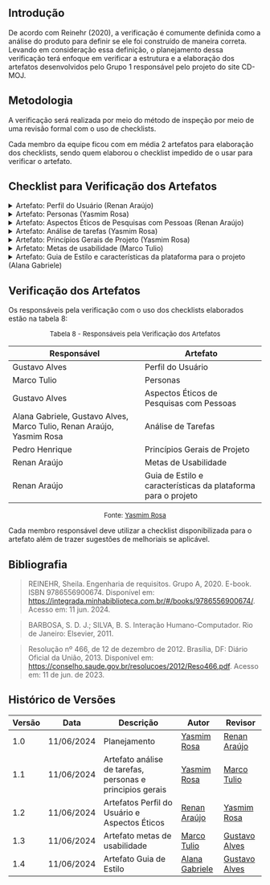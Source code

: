 ## Introdução
De acordo com Reinehr (2020), a verificação é comumente definida como a análise do produto para definir se ele foi construído de maneira correta. Levando em consideração essa definição, o planejamento dessa verificação terá enfoque em verificar a estrutura e a elaboração dos artefatos desenvolvidos pelo Grupo 1 responsável pelo projeto do site CD-MOJ.

## Metodologia
A verificação será realizada por meio do método de inspeção por meio de uma revisão formal com o uso de checklists.

Cada membro da equipe ficou com em média 2 artefatos para elaboração dos checklists, sendo quem elaborou o checklist impedido de o usar para verificar o artefato.

## Checklist para Verificação dos Artefatos

<details>
<summary>Artefato: Perfil do Usuário (Renan Araújo)</summary>
<p>O artefato de perfil do usuário é necessário para entender qual o público do sistema.</p>

As perguntas foram elaboradas seguindo as definições de Barbosa e Silva (2011) no capítulo 8 chamado de "Organização do Espaço de Problema", especificamente do tópico Perfil de Usuário.
<h2> Checklist </h2>
<p> Na tabela 1, está o checklist elaborado: </p>

<font size="2"><p style="text-align: center"> Tabela 1 - Checklist de Verificação do Perfil do Usuário </font>

<table>
  <thead>
    <tr>
      <th>Questão</th>
      <th>Resposta (Sim / Não / Incompleto)</th>
    </tr>
  </thead>
  <tbody>
    <tr>
      <td>1. É citado sobre quais foram os instrumentos utilizados para a avaliação? (questionários, roteiros de entrevista, etc.)</td>
      <td></td>
    </tr>
    <tr>
      <td>2. As informações a serem descobertas sobre o usuário incluem: quem são? seus objetivos? características de interesse como nível de instrução, atividades principais, faixa étaria, entre outros? </td>
      <td></td>
    </tr>
    <tr>
      <td>3. As respostas dos usuários foram analisadas para identificar padrões e tendências comuns?</td>
      <td></td>
    </tr>
    <tr>
      <td>4. O perfil dos participantes elaborado é coerente as informações obtidas? </td>
      <td></td>
    </tr>
    <tr>
      <td>5. As questões éticas relacionadas aos participantes foram abordadas?</td>
      <td></td>
    </tr>
    <tr>
      <td>6. O propósito e uso posterior do perfil do usuário são definidos? </td>
      <td></td>
    </tr>
    <tr>
      <td>7. A construção do artefato inclui introdução, bibliografia e histório de versões?</td>
      <td></td>
    </tr>
  </tbody>
</table>

<font size="2"><p style="text-align: center">Fonte: <a href=""> Renan Araújo </a></p></font>

</details>

<details>
<summary>Artefato: Personas (Yasmim Rosa)</summary>
As perguntas foram elaboradas seguindo as definições de Barbosa e Silva (2011) no capítulo 8 chamado de "Organização do Espaço de Problema", especificamente do tópico Personas.

<h2> Checklist </h2>
<p> Na tabela 2, está o checklist elaborado: </p>

<font size="2"><p style="text-align: center"> Tabela 2 - Checklist de Verificação das Personas </font>

<table>
  <thead>
    <tr>
      <th>Questão</th>
      <th>Resposta (Sim / Não / Incompleto)</th>
      <th>Rastreabilidade<th>
      <th>Captura de Tela<th>
    </tr>
  </thead>
  <tbody>
    <tr>
      <td>1. A quantidade de personas elaboradas foi justificada? </td>
      <td></td>
      <td>Item 8.2, página 169, SIMONE DINIZ JUNQUEIRO BARBOSA, BRUNO SANTANA DA SILVA, Interação Humano-Computador, 1a. Edição.</td>
      <td></td>
      <td> <a href="../prints/personas_1.png">Página 169</a> <br> <a href="../prints/personas_2.png">Página 169 - trecho 2</a> </td>
    </tr>
    <tr>
      <td>2. A elaboração das personas é coerente com o definido pelo perfil do usuário? </td>
      <td></td>
      <td>Item 8.2, página 167, SIMONE DINIZ JUNQUEIRO BARBOSA, BRUNO SANTANA DA SILVA, Interação Humano-Computador, 1a. Edição.</td>
      <td></td>
      <td> <a href="../prints/personas_3.png">Página 167</a> </td>
    </tr>
    <tr>
      <td>3. Cada persona possui informações que caracterizam sua identidade como nome e sobrenome como também uma foto que a torne mais realista?</td>
      <td></td>
      <td>Item 8.2, página 168, SIMONE DINIZ JUNQUEIRO BARBOSA, BRUNO SANTANA DA SILVA, Interação Humano-Computador, 1a. Edição.</td>
      <td></td>
      <td> <a href="../prints/personas_4.png">Página 168</a> </td>
    </tr>
    <tr>
      <td>4. As personas possuem objetivos, habilidades, tarefas, relacionamentos, requisitos e expectativas definidas? </td>
      <td></td>
      <td>Item 8.2, página 167 e 168, SIMONE DINIZ JUNQUEIRO BARBOSA, BRUNO SANTANA DA SILVA, Interação Humano-Computador, 1a. Edição.</td>
      <td></td>
      <td> <a href="../prints/personas_5.png">Página 167</a> <a href="../prints/personas_6.png">Página 168</a> </td>
    </tr>
    <tr>
      <td>5. É informado para qual propósito as personas serão utilizadas no decorrer do projeto??</td>
      <td></td>
      <td>Item 8.2, página 169, SIMONE DINIZ JUNQUEIRO BARBOSA, BRUNO SANTANA DA SILVA, Interação Humano-Computador, 1a. Edição.</td>
      <td></td>
      <td> <a href="../prints/personas_7.png">Página 169</a> </td>
    </tr>
  </tbody>
</table>

<font size="2"><p style="text-align: center">Fonte: <a href=""> Yasmim Rosa </a></p></font>

</details>


<details>
    <summary>Artefato: Aspectos Éticos de Pesquisas com Pessoas (Renan Araújo) </summary>
    <p> Para a realização de pesquisa com pessoas é necessário garantir seu bem-estar físico e psíquico antes, durante e após a pesquisa. </p>

    As perguntas foram elaboradas seguindo as definições de Barbosa e Silva (2011) no capítulo 7 chamado de "Identificação de Necessidades dos Usuários e Definição dos Requisitos", especificamente do tópico Aspectos éticos de pesquisas envolvendo pessoas.
    
    <h2> Checklist </h2>
<p> Na tabela 3, está o checklist elaborado: </p>

<font size="2"><p style="text-align: center"> Tabela 3 - Checklist de Verificação dos Aspectos Éticos de Pesquisas com Pessoas </font>


  <table>
  <thead>
    <tr>
      <th>Questão</th>
      <th>Resposta (Sim / Não / Incompleto)</th>
    </tr>
  </thead>
  <tbody>
    <tr>
      <td>1. Os aspectos éticos são apresentados levando em consideração os 4 princípios da Resolução No 466/2012 do Conselho Nacional de Saúde?</td>
      <td></td>
    </tr>
    <tr>
      <td>2. É explicado a aplicabilidade dos aspectos éticos no projeto?</td>
      <td></td>
    </tr>
    <tr>
      <td>3. O Termo de Consentimento Livre e Esclarecido (TCLE) é apresentado?</td>
      <td></td>
    </tr>
    <tr>
      <td>4. O TCLE apresentado informa ao participante seus direitos, a motivação da pesquisa e a finalidade da coleta de dados? </td>
      <td></td>
    </tr>
    <tr>
      <td>5. É informado em quais etapas ou atividades o TCLE será introduzido ao participante? </td>
      <td></td>
    </tr>
  </tbody>
</table>

<font size="2"><p style="text-align: center">Fonte: <a href=""> Renan Araújo </a></p></font>

</details>

<details>
    <summary> Artefato: Análise de tarefas (Yasmim Rosa) </summary>
    As perguntas foram elaboradas seguindo as definições de Barbosa e Silva (2011) no capítulo 8 chamado de "Organização do Espaço de Problema", especificamente do tópico Análise de Tarefas e subtópicos "Análise Hierárquica de Tarefas" e "GOMS(Goals, Operators, Methods, and Selections Rules)".
    <h2> Checklist </h2>
  <p> Na tabela 4, está o checklist elaborado: </p>

  <font size="2"><p style="text-align: center"> Tabela 4 - Checklist de Verificação da Análise de Tarefas </font>

  <table>
  <thead>
    <tr>
      <th>Questão</th>
      <th>Resposta (Sim / Não / Incompleto)</th>
      <th>Rastreabilidade<th>
      <th>Captura de Tela<th>
    </tr>
  </thead>
  <tbody>
    <tr>
      <td>1. O objetivo do usuário é bem definido e alcançado ao fim da tarefa?</td>
      <td></td>
      <td>Item 8.4.1, página 178, SIMONE DINIZ JUNQUEIRO BARBOSA, BRUNO SANTANA DA SILVA, Interação Humano-Computador, 1a. Edição.</td>
      <td></td>
      <td> <a href="../prints/analise_tarefas_1.png">Página 178</a> </td>
    </tr>
    <tr>
      <td>2. As tarefas realizadas são justificáveis? (Possuem porquês e consequências relacionadas)
      </td>
      <td></td>
      <td>Item 8.4.1, página 178, SIMONE DINIZ JUNQUEIRO BARBOSA, BRUNO SANTANA DA SILVA, Interação Humano-Computador, 1a. Edição.</td>
      <td></td>
      <td> <a href="../prints/analise_tarefas_1.png">Página 178</a> </td>
    </tr>
    <tr>
      <td>3. O plano, conjunto de subobjetivos do HTA, são elaborados de forma que sua necessidade é clara para alcançar o objetivo final?
      </td>
      <td></td>
      <td>Item 8.4.1, página 179, SIMONE DINIZ JUNQUEIRO BARBOSA, BRUNO SANTANA DA SILVA, Interação Humano-Computador, 1a. Edição.</td>
      <td></td>
      <td> <a href="../prints/analise_tarefas_2.png">Página 179</a> </td>
    </tr>
    <tr>
      <td>4. O plano (HTA) possui relações que suportam o objetivo final e é finalizado com uma operação?</td>
      <td></td>
      <td>Item 8.4.1, página 179, SIMONE DINIZ JUNQUEIRO BARBOSA, BRUNO SANTANA DA SILVA, Interação Humano-Computador, 1a. Edição.</td>
      <td></td>
      <td> <a href="../prints/analise_tarefas_3.png">Página 179</a> <br> <a href="../prints/analise_tarefas_4.png">Página 179 - trecho 2</a> </td>
    </tr>
    <tr>
      <td>5. No método GOMS, possui os elementos característicos? Objetivos, operadores, métodos e regras de seleção.
      </td>
      <td></td>
      <td>Item 8.4.2, página 181, SIMONE DINIZ JUNQUEIRO BARBOSA, BRUNO SANTANA DA SILVA, Interação Humano-Computador, 1a. Edição.</td>
      <td></td>
      <td> <a href="../prints/analise_tarefas_5.png">Página 181</a>  </td>
    </tr>
    <tr>
      <td>6. O GOMS contém uma descrição detalhada do conhecimento necessário para realizar a tarefa?</td>
      <td></td>
      <td>Item 8.4.2, página 182, SIMONE DINIZ JUNQUEIRO BARBOSA, BRUNO SANTANA DA SILVA, Interação Humano-Computador, 1a. Edição.</td>
      <td></td>
      <td> <a href="../prints/analise_tarefas_6.png">Página 182</a>  </td>
    </tr>
    <tr>
      <td>7. É possível, por meio do GOMS, visualizar os procedimentos necessários para realizar a tarefa em um computador?
</td>
      <td></td>
      <td>Item 8.4.2, página 182, SIMONE DINIZ JUNQUEIRO BARBOSA, BRUNO SANTANA DA SILVA, Interação Humano-Computador, 1a. Edição.</td>
      <td></td>
      <td> <a href="../prints/analise_tarefas_7.png">Página 182</a>  </td>
    </tr>
  </tbody>
</table>

  <font size="2"><p style="text-align: center">Fonte: <a href=""> Yasmim Rosa </a></p></font>

</details>


<details>
    <summary>Artefato: Princípios Gerais de Projeto (Yasmim Rosa) </summary>
    As perguntas foram elaboradas seguindo as definições de Barbosa e Silva (2011) no capítulo 10 chamado de "Princípios e Diretrizes para o Design de IHC", especificamente do tópico Princípios e Diretrizes Gerais.
    
  <h2> Checklist </h2>
  <p> Na tabela 5, está o checklist elaborado: </p>

  <font size="2"><p style="text-align: center"> Tabela 5 - Checklist de Verificação dos Princípios Gerais de Projeto </font>

  <table>
  <thead>
    <tr>
      <th>Questão</th>
      <th>Resposta (Sim / Não / Incompleto)</th>
    </tr>
  </thead>
  <tbody>
    <tr>
      <td>1. Os princípios levantados incluem os seguintes tópicos? Correspondência com as expectativas dos usuários; Simplicidade nas estruturas das tarefas; Equilíbrio entre controle e liberdade do usuário; Consistência e padronização; promoção da eficiência do usuário; Antecipação das necessidades do usuário;Visibilidade e reconhecimento; Conteúdo relevante e expressão adequada; e projeto para erros.</td>
      <td></td>
    </tr>
    <tr>
      <td>2. A apresentação dos princípios levantados segue um padrão coerente, ou seja, que permite clareza sobre a necessidade, transparece seu uso (ou não) e seus impactos na jornada do usuário?</td>
      <td></td>
    </tr>
    <tr>
      <td>3. Para cada princípio, foram indicados sua aplicação no site ou infração justificados por meio de figuras, vídeos, etc?</td>
      <td></td>
    </tr>
  </tbody>
</table>

  <font size="2"><p style="text-align: center">Fonte: <a href=""> Yasmim Rosa </a></p></font>

</details>

<details>
    <summary> Arfetato: Metas de usabilidade (Marco Tulio) </summary>
    As perguntas foram elaboradas seguindo as definições de Barbosa e Silva (2011) no capítulo 6 chamado de "Processos de Design de IHC", especificamente dos tópicos "Engenharia de Usabilidade de Nielsen" e "Engenharia de Usabilidade de Mayhew".
  <h2> Checklist </h2>
  <p> Na tabela 6, está o checklist elaborado: </p>

  <font size="2"><p style="text-align: center"> Tabela 6 - Checklist de Verificação de Metas de usabilidade </font>

<table>
  <thead>
    <tr>
      <th>Questão</th>
      <th>Resposta (Sim / Não / Incompleto)</th>
    </tr>
  </thead>
  <tbody>
    <tr>
      <td>1. Metas de usabilidade são coerentes com o perfil do usuário?</td>
      <td></td>
    </tr>
    <tr>
      <td>2. Verifica se a interface atinge as expectivas dos usuários?</td>
      <td></td>
    </tr>
    <tr>
      <td>3. Tem a verificação se as metas de
usabilidade foram atingidas? </td>
      <td></td>
    </tr>
    <tr>
      <td>4.Fala sobre proteção dos dados dos
usuários? </td>
      <td></td>
    </tr>
    <tr>
      <td>5.Facilita a realização rápida das tarefas? </td>
      <td></td>
    </tr>
    <tr>
      <td>6.A construção do artefato inclui introdução, bibliografia e histório de versões? </td>
      <td></td>
    </tr>
  </tbody>
</table>

<font size="2"><p style="text-align: center">Fonte: <a href=""> Marco Tulio </a></p></font>

</details>

<details>
    <summary> Artefato: Guia de Estilo e características da plataforma para o projeto (Alana Gabriele) </summary>
    As perguntas foram elaboradas seguindo as definições de Barbosa e Silva (2011) no capítulo 10 chamado de "Princípios e Diretrizes para o Design de IHC", especificamente do tópico Guias de Estilo.
    
    <h2> Checklist </h2>
  <p> Na tabela 7, está o checklist elaborado: </p>

  <font size="2"><p style="text-align: center"> Tabela 7 - Checklist de Verificação de Guia de Estilo e características da plataforma para o projeto </font>

  <table>
  <thead>
    <tr>
      <th>Questão</th>
      <th>Resposta (Sim / Não / Incompleto)</th>
    </tr>
  </thead>
  <tbody>
    <tr>
      <td>1. A introdução inclui orientações sobre como utilizar e manter o guia de estilo?
      </td>
      <td></td>
    </tr>
    <tr>
      <td>2. O guia de estilo aborda de maneira detalhada a disposição espacial, janelas, tipografia símbolos não tipográficos, cores e animações?</td>
      <td></td>
    </tr>
    <tr>
      <td>3. O guia de estilo define um vocabulário e padrões claros, incluindo terminologia, tipos de telas para tarefas comuns e sequências de diálogos?
    </td>
      <td></td>
    </tr>
    <tr>
      <td>4. O guia de estilo identifica claramente o público-alvo? </td>
      <td></td>
    </tr>
    <tr>
      <td>5. O guia de estilo inclui diretrizes sobre os estilos de interação, a seleção de estilos e o uso de aceleradores como teclas de atalho?
     </td>
      <td></td>
    </tr>
    <tr>
      <td>6. A construção do artefato inclui introdução, bibliografia e histório de versões? </td>
      <td></td>
    </tr>
  </tbody>
</table>

<font size="2"><p style="text-align: center">Fonte: <a href=""> Alana Gabriele </a></p></font>

</details>



## Verificação dos Artefatos
Os responsáveis pela verificação com o uso dos checklists elaborados estão na tabela 8:

<font size="2"><p style="text-align: center"> Tabela 8 - Responsáveis pela Verificação dos Artefatos </font>

| Responsável    | Artefato |
|----------------|----------|
| Gustavo Alves  | Perfil do Usuário|
| Marco Tulio    | Personas |
| Gustavo Alves  | Aspectos Éticos de Pesquisas com Pessoas |
| Alana Gabriele, Gustavo Alves, Marco Tulio, Renan Araújo, Yasmim Rosa | Análise de Tarefas |
| Pedro Henrique | Princípios Gerais de Projeto |
| Renan Araújo   | Metas de Usabilidade |
| Renan Araújo   | Guia de Estilo e características da plataforma para o projeto |

<font size="2"><p style="text-align: center">Fonte: <a href=""> Yasmim Rosa </a></p></font>



Cada membro responsável deve utilizar a checklist disponibilizada para o artefato além de trazer sugestões de melhoriais se aplicável.

## Bibliografia
> REINEHR, Sheila. Engenharia de requisitos. Grupo A, 2020. E-book. ISBN 9786556900674. Disponível em: https://integrada.minhabiblioteca.com.br/#/books/9786556900674/. Acesso em: 11 jun. 2024.

> BARBOSA, S. D. J.; SILVA, B. S. Interação Humano-Computador. Rio de Janeiro: Elsevier, 2011.

> Resolução nº 466, de 12 de dezembro de 2012. Brasília, DF: Diário Oficial da União, 2013. Disponível em: https://conselho.saude.gov.br/resolucoes/2012/Reso466.pdf. Acesso em: 11 de jun. de 2023.

## Histórico de Versões

| Versão | Data       | Descrição                     | Autor                 | Revisor |
| ------ | ---------- | ----------------------------- | --------------------- | ------- |
| 1.0    | 11/06/2024 | Planejamento       | [Yasmim Rosa](https://github.com/yaskisoba) | [Renan Araújo](https://github.com/renantfm4)|
| 1.1    | 11/06/2024 | Artefato análise de tarefas, personas e principios gerais       | [Yasmim Rosa](https://github.com/yaskisoba) | [Marco Tulio](https://github.com/)|
| 1.2    | 11/06/2024 | Artefatos Perfil do Usuário e Aspectos Éticos       | [Renan Araújo](https://github.com/) | [Yasmim Rosa](https://github.com/)|
| 1.3    | 11/06/2024 | Artefato metas de usabilidade       | [Marco Tulio](https://github.com/) | [Gustavo Alves](https://github.com/)|
| 1.4    | 11/06/2024 | Artefato Guia de Estilo       | [Alana Gabriele](https://github.com/) | [Gustavo Alves](https://github.com/)|
